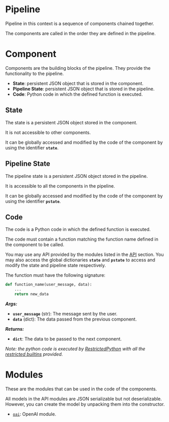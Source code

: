<!-- markdownlint-disable -->

# Pipeline

Pipeline in this context is a sequence of components chained together.

The components are called in the order they are defined in the pipeline.

# Component

Components are the building blocks of the pipeline. They provide the functionality to the pipeline.

- **State**: persistent JSON object that is stored in the component.
- **Pipeline State**: persistent JSON object that is stored in the pipeline.
- **Code**: Python code in which the defined function is executed.

## State

The state is a persistent JSON object stored in the component.

It is not accessible to other components.

It can be globally accessed and modified by the code of the component by using the identifier <b>`state`</b>.

## Pipeline State

The pipeline state is a persistent JSON object stored in the pipeline.

It is accessible to all the components in the pipeline.

It can be globally accessed and modified by the code of the component by using the identifier <b>`pstate`</b>.

## Code

The code is a Python code in which the defined function is executed.

The code must contain a function matching the function name defined in the component to be called.

You may use any API provided by the modules listed in the [API](#api) section. You may also access the global dictionaries <b>`state`</b> and <b>`pstate`</b> to access and modify the state and pipeline state respectively.

The function must have the following signature:

```python
def function_name(user_message, data):
    ...
    return new_data
```

***Args:***

- <b>`user_message`</b> (str): The message sent by the user.
- <b>`data`</b> (dict): The data passed from the previous component.

***Returns:***

- <b>`dict`</b>: The data to be passed to the next component.

_Note: the python code is executed by [RestrictedPython](https://restrictedpython.readthedocs.io/en/latest/) with all the [restricted builtins](https://restrictedpython.readthedocs.io/en/latest/usage/api.html#restricted-builtins) provided._

# Modules

These are the modules that can be used in the code of the components.

All models in the API modules are JSON serializable but not deserializable.
However, you can create the model by unpacking them into the constructor.

- [`oai`](./oai/README.md): OpenAI module.

